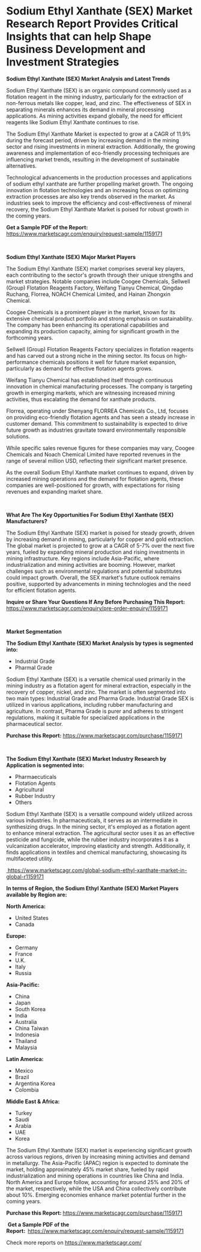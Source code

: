 <p><h1>Sodium Ethyl Xanthate (SEX) Market Research Report Provides Critical Insights that can help Shape Business Development and Investment Strategies</h1></p><p><strong>Sodium Ethyl Xanthate (SEX) Market Analysis and Latest Trends</strong></p>
<p><p>Sodium Ethyl Xanthate (SEX) is an organic compound commonly used as a flotation reagent in the mining industry, particularly for the extraction of non-ferrous metals like copper, lead, and zinc. The effectiveness of SEX in separating minerals enhances its demand in mineral processing applications. As mining activities expand globally, the need for efficient reagents like Sodium Ethyl Xanthate continues to rise.</p><p>The Sodium Ethyl Xanthate Market is expected to grow at a CAGR of 11.9% during the forecast period, driven by increasing demand in the mining sector and rising investments in mineral extraction. Additionally, the growing awareness and implementation of eco-friendly processing techniques are influencing market trends, resulting in the development of sustainable alternatives.</p><p>Technological advancements in the production processes and applications of sodium ethyl xanthate are further propelling market growth. The ongoing innovation in flotation technologies and an increasing focus on optimizing extraction processes are also key trends observed in the market. As industries seek to improve the efficiency and cost-effectiveness of mineral recovery, the Sodium Ethyl Xanthate Market is poised for robust growth in the coming years.</p></p>
<p><strong>Get a Sample PDF of the Report:&nbsp;</strong> <a href="https://www.marketscagr.com/enquiry/request-sample/1159171?utm_campaign=2235&utm_medium=2&utm_source=Github&utm_content=ia&utm_term=01022025&utm_id=sodium-ethyl-xanthate-sex">https://www.marketscagr.com/enquiry/request-sample/1159171</a></p>
<p>&nbsp;</p>
<p><strong>Sodium Ethyl Xanthate (SEX) Major Market Players</strong></p>
<p><p>The Sodium Ethyl Xanthate (SEX) market comprises several key players, each contributing to the sector's growth through their unique strengths and market strategies. Notable companies include Coogee Chemicals, Sellwell (Group) Flotation Reagents Factory, Weifang Tianyu Chemical, Qingdao Ruchang, Florrea, NOACH Chemical Limited, and Hainan Zhongxin Chemical.</p><p>Coogee Chemicals is a prominent player in the market, known for its extensive chemical product portfolio and strong emphasis on sustainability. The company has been enhancing its operational capabilities and expanding its production capacity, aiming for significant growth in the forthcoming years.</p><p>Sellwell (Group) Flotation Reagents Factory specializes in flotation reagents and has carved out a strong niche in the mining sector. Its focus on high-performance chemicals positions it well for future market expansion, particularly as demand for effective flotation agents grows.</p><p>Weifang Tianyu Chemical has established itself through continuous innovation in chemical manufacturing processes. The company is targeting growth in emerging markets, which are witnessing increased mining activities, thus escalating the demand for xanthate products.</p><p>Florrea, operating under Shenyang FLORREA Chemicals Co., Ltd, focuses on providing eco-friendly flotation agents and has seen a steady increase in customer demand. This commitment to sustainability is expected to drive future growth as industries gravitate toward environmentally responsible solutions.</p><p>While specific sales revenue figures for these companies may vary, Coogee Chemicals and Noach Chemical Limited have reported revenues in the range of several million USD, reflecting their significant market presence.</p><p>As the overall Sodium Ethyl Xanthate market continues to expand, driven by increased mining operations and the demand for flotation agents, these companies are well-positioned for growth, with expectations for rising revenues and expanding market share.</p></p>
<p>&nbsp;</p>
<p><strong>What Are The Key Opportunities For Sodium Ethyl Xanthate (SEX) Manufacturers?</strong></p>
<p><p>The Sodium Ethyl Xanthate (SEX) market is poised for steady growth, driven by increasing demand in mining, particularly for copper and gold extraction. The global market is projected to grow at a CAGR of 5-7% over the next five years, fueled by expanding mineral production and rising investments in mining infrastructure. Key regions include Asia-Pacific, where industrialization and mining activities are booming. However, market challenges such as environmental regulations and potential substitutes could impact growth. Overall, the SEX market's future outlook remains positive, supported by advancements in mining technologies and the need for efficient flotation agents.</p></p>
<p><strong>Inquire or Share Your Questions If Any Before Purchasing This Report:</strong> <a href="https://www.marketscagr.com/enquiry/pre-order-enquiry/1159171?utm_campaign=2235&utm_medium=2&utm_source=Github&utm_content=ia&utm_term=01022025&utm_id=sodium-ethyl-xanthate-sex">https://www.marketscagr.com/enquiry/pre-order-enquiry/1159171</a></p>
<p>&nbsp;</p>
<p><strong>Market Segmentation</strong></p>
<p><strong>The Sodium Ethyl Xanthate (SEX) Market Analysis by types is segmented into:</strong></p>
<p><ul><li>Industrial Grade</li><li>Pharmal Grade</li></ul></p>
<p><p>Sodium Ethyl Xanthate (SEX) is a versatile chemical used primarily in the mining industry as a flotation agent for mineral extraction, especially in the recovery of copper, nickel, and zinc. The market is often segmented into two main types: Industrial Grade and Pharma Grade. Industrial Grade SEX is utilized in various applications, including rubber manufacturing and agriculture. In contrast, Pharma Grade is purer and adheres to stringent regulations, making it suitable for specialized applications in the pharmaceutical sector.</p></p>
<p><strong>Purchase this Report:&nbsp;</strong><a href="https://www.marketscagr.com/purchase/1159171?utm_campaign=2235&utm_medium=2&utm_source=Github&utm_content=ia&utm_term=01022025&utm_id=sodium-ethyl-xanthate-sex">https://www.marketscagr.com/purchase/1159171</a></p>
<p>&nbsp;</p>
<p><strong>The Sodium Ethyl Xanthate (SEX) Market Industry Research by Application is segmented into:</strong></p>
<p><ul><li>Pharmaecuticals</li><li>Flotation Agents</li><li>Agricultural</li><li>Rubber Industry</li><li>Others</li></ul></p>
<p><p>Sodium Ethyl Xanthate (SEX) is a versatile compound widely utilized across various industries. In pharmaceuticals, it serves as an intermediate in synthesizing drugs. In the mining sector, it's employed as a flotation agent to enhance mineral extraction. The agricultural sector uses it as an effective pesticide and fungicide, while the rubber industry incorporates it as a vulcanization accelerator, improving elasticity and strength. Additionally, it finds applications in textiles and chemical manufacturing, showcasing its multifaceted utility.</p></p>
<p><a href="https://www.marketscagr.com/global-sodium-ethyl-xanthate-market-in-global-r1159171?utm_campaign=2235&utm_medium=2&utm_source=Github&utm_content=ia&utm_term=01022025&utm_id=sodium-ethyl-xanthate-sex">&nbsp;https://www.marketscagr.com/global-sodium-ethyl-xanthate-market-in-global-r1159171</a></p>
<p><strong>In terms of Region, the Sodium Ethyl Xanthate (SEX) Market Players available by Region are:</strong></p>
<p>
    <p> <strong> North America: </strong>
        <ul>
            <li>United States</li>
            <li>Canada</li>
        </ul>
        </p> 
    <p> <strong> Europe: </strong>
        <ul>
            <li>Germany</li>
            <li>France</li>
            <li>U.K.</li>
            <li>Italy</li>
            <li>Russia</li>
        </ul>
        </p> 
    <p> <strong> Asia-Pacific: </strong>
        <ul>
            <li>China</li>
            <li>Japan</li>
            <li>South Korea</li>
            <li>India</li>
            <li>Australia</li>
            <li>China Taiwan</li>
            <li>Indonesia</li>
            <li>Thailand</li>
            <li>Malaysia</li>
        </ul>
        </p> 
    <p> <strong> Latin America: </strong>
        <ul>
            <li>Mexico</li>
            <li>Brazil</li>
            <li>Argentina Korea</li>
            <li>Colombia</li>
        </ul>
        </p> 
    <p> <strong> Middle East & Africa: </strong>
        <ul>
            <li>Turkey</li>
            <li>Saudi</li>
            <li>Arabia</li>
            <li>UAE</li>
            <li>Korea</li>
        </ul>
    </p>
    </p>
<p><p>The Sodium Ethyl Xanthate (SEX) market is experiencing significant growth across various regions, driven by increasing mining activities and demand in metallurgy. The Asia-Pacific (APAC) region is expected to dominate the market, holding approximately 45% market share, fueled by rapid industrialization and mining operations in countries like China and India. North America and Europe follow, accounting for around 25% and 20% of the market, respectively, while the USA and China collectively contribute about 10%. Emerging economies enhance market potential further in the coming years.</p></p>
<p><strong>Purchase this Report: </strong><a href="https://www.marketscagr.com/purchase/1159171?utm_campaign=2235&utm_medium=2&utm_source=Github&utm_content=ia&utm_term=01022025&utm_id=sodium-ethyl-xanthate-sex">https://www.marketscagr.com/purchase/1159171</a></p>
<p>&nbsp;<strong>Get a Sample PDF of the Report:&nbsp;&nbsp;</strong><a href="https://www.marketscagr.com/enquiry/request-sample/1159171?utm_campaign=2235&utm_medium=2&utm_source=Github&utm_content=ia&utm_term=01022025&utm_id=sodium-ethyl-xanthate-sex">https://www.marketscagr.com/enquiry/request-sample/1159171</a></p>
<p><strong></strong></p>
<p>Check more reports on <a href="https://www.marketscagr.com/?utm_campaign=2235&utm_medium=2&utm_source=Github&utm_content=ia&utm_term=01022025&utm_id=sodium-ethyl-xanthate-sex">https://www.marketscagr.com/</a></p>
